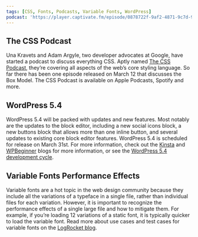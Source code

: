 ```yaml
---
tags: [CSS, Fonts, Podcasts, Variable Fonts, WordPress]
podcast: 'https://player.captivate.fm/episode/0878722f-9af2-4871-9c7d-9f48539bd2f5'
---
```


## The CSS Podcast

Una Kravets and Adam Argyle, two developer advocates at Google, have started a podcast to discuss everything CSS. Aptly named [The CSS Podcast](https://pod.link/thecsspodcast), they’re covering all aspects of the web’s core styling language. So far there has been one episode released on March 12 that discusses the Box Model. The CSS Podcast is available on Apple Podcasts, Spotify and more.

## WordPress 5.4

WordPress 5.4 will be packed with updates and new features. Most notably are the updates to the block editor, including a new social icons block, a new buttons block that allows more than one inline button, and several updates to existing core block editor features. WordPress 5.4 is scheduled for release on March 31st. For more information, check out the [Kinsta](https://kinsta.com/blog/wordpress-5-4/) and [WPBeginner](https://www.wpbeginner.com/news/whats-coming-in-wordpress-5-4-features-and-screenshots/) blogs for more information, or see the [WordPress 5.4 development cycle](https://make.wordpress.org/core/5-4/).

## Variable Fonts Performance Effects

Variable fonts are a hot topic in the web design community because they include all the variations of a typeface in a single file, rather than individual files for each variation. However, it is important to recognize the performance effects of a single large file and how to mitigate them. For example, if you’re loading 12 variations of a static font, it is typically quicker to load the variable font. Read more about use cases and test cases for variable fonts on the [LogRocket blog](https://blog.logrocket.com/variable-fonts-is-the-performance-trade-off-worth-it/).
